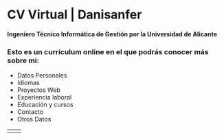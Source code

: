 # CV Virtual | Danisanfer
#### Ingeniero Técnico Informática de Gestión por la Universidad de Alicante ####
### Esto es un currículum online en el que podrás conocer más sobre mi:

- Datos Personales
- Idiomas
- Proyectos Web
- Experiencia laboral
- Educación y cursos
- Contacto
- Otros Datos

<table>
    <tr>
        <td></td>
        <td></td>
    </tr>
</table>

